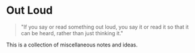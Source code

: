 # Out Loud

> "If you say or read something out loud, you say it or read it so that it can be heard, 
> rather than just thinking it."

This is a collection of miscellaneous notes and ideas.